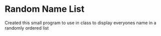 # Random Name List
 Created this small program to use in class to display everyones name in a randomly ordered list 
